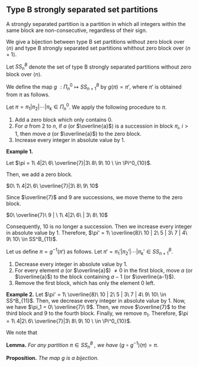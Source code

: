 ## Type B strongly separated set partitions
A strongly separated partition is a partition in which all integers within the same block are non-consecutive, regardless of their sign.

We give a bijection between type B set partitions without zero block over $\langle n \rangle$ and type B strongly separated set partitions whithout zero block over $\langle n+1 \rangle$.

Let $SS^B_n$ denote the set of type B strongly separated partitions without zero block over $\langle n \rangle$.

We define the map $g\ : \Pi^0_n \mapsto SS^B_{n+1}$ by $g(\pi) = \pi'$, where $\pi'$ is obtained from $\pi$ as follows.

Let $\pi = \pi_1 | \pi_2 | \cdots | \pi_k \in \Pi^0_n$. We apply the following procedure to $\pi$.

1. Add a zero block which only contains $0$.
2. For $a$ from $2$ to $n$, if $a$ (or $\overline{a}$) is a succession in block $\pi_i$, $i>1$, then move $a$ (or $\overline{a}$) to the zero block.
3. Increase every integer in absolute value by $1$.

**Example 1.** 

Let $\pi = 1\ 4|2\ 6\ \overline{7}|3\ 8\ 9\ 10 \ \in \Pi^0_{10}$. 

Then, we add a zero block. 

$0\ 1\ 4|2\ 6\ \overline{7}|3\ 8\ 9\ 10$

Since $\overline{7}$ and $9$ are successions, we move theme to the zero block.

$0\ \overline{7}\ 9 | \ 1\ 4|2\ 6\ | 3\ 8\ 10$

Consequently, $10$ is no longer a succession. Then we increase every integer in absolute value by 1. Therefore, $\pi' = 1\ \overline{8}\ 10 | 2\ 5 | 3\ 7 | 4\ 9\ 10\ \in SS^B_{11}$.

Let us define $\pi = g^{-1}(\pi')$ as follows. Let $\pi' = \pi_1' | \pi_2' | \cdots | \pi_k' \in SS^B_{n+1}$.

1. Decrease every integer in absolute value by 1.
2. For every element $a$ (or $\overline{a}$) $\ne 0$ in the first block, move $a$ (or $\overline{a}$) to the block containing $a-1$ (or $\overline{a-1}$).
3. Remove the first block, which has only the element $0$ left.

**Example 2.** Let $\pi' = 1\ \overline{8}\ 10 | 2\ 5 | 3\ 7 | 4\ 9\ 10\ \in SS^B_{11}$. Then, we decrease every integer in absolute value by 1. Now, we have $\pi_1 = 0\ \overline{7}\ 9$. Then, we move $\overline{7}$ to the third block and $9$ to the fourth block. Finally, we remove $\pi_1$. Therefore, $\pi = 1\ 4|2\ 6\ \overline{7}|3\ 8\ 9\ 10 \ \in \Pi^0_{10}$.

We note that

**Lemma.** *For any partition* $\pi \in SS^B_n$ *, we have* $(g \circ g^{-1})(\pi) = \pi$.

**Proposition.** *The map g is a bijection.*
